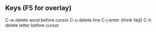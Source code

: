 Keys (F5 for overlay)
---------------------

C-w delete word before cursor
C-u delete line
C-j enter (think hkjl)
C-h delete letter before cursor
